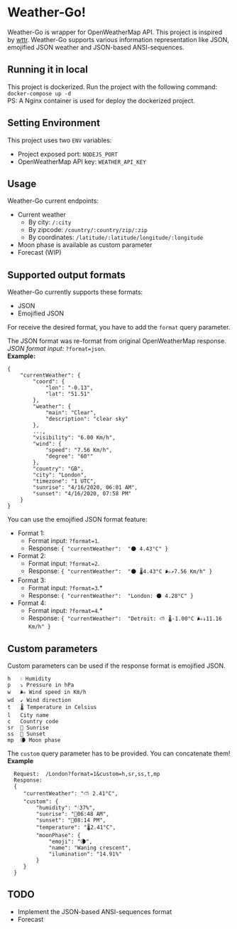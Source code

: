 # Weather-Go!

Weather-Go is wrapper for OpenWeatherMap API. This project is inspired by [wttr](https://github.com/chubin/wttr.in).
Weather-Go supports various information representation like JSON, emojified JSON weather and JSON-based ANSI-sequences.


## Running it in local

This project is dockerized. Run the project with the following command:\
`docker-compose up -d`\
PS: A Nginx container is used for deploy the dockerized project.

## Setting Environment
This project uses two `ENV` variables:
*	Project exposed port: `NODEJS_PORT`
*	OpenWeatherMap API key: `WEATHER_API_KEY`

##	Usage
Weather-Go current endpoints:
*	Current weather
	*	By city: `/:city`
	*	By zipcode: `/country/:country/zip/:zip`
	*	By coordinates: `/latitude/:latitude/longitude/:longitude`
* Moon phase is available as custom parameter
* Forecast (WIP)	
## Supported output formats

Weather-Go currently supports these formats:
* JSON
* Emojified JSON

For receive the desired format, you have to add the `format` query parameter.

The JSON format was re-format from original OpenWeatherMap response.\
*JSON format input:* `?format=json`.\
**Example:**

    {
        "currentWeather": {
            "coord": {
                "lon": "-0.13",
                "lat": "51.51"
            },
            "weather": {
                "main": "Clear",
                "description": "clear sky"
            },
            ...,
            "visibility": "6.00 Km/h",
            "wind": {
                "speed": "7.56 Km/h",
                "degree": "60°"
            },
            "country": "GB",
            "city": "London",
            "timezone": "1 UTC",
            "sunrise": "4/16/2020, 06:01 AM",
            "sunset": "4/16/2020, 07:58 PM"
        }
    }

You can use the emojified JSON format feature:
*	Format 1:
	*	Format input: `?format=1`.
	*	Response: `{ "currentWeather":  "🌑 4.43°C" }`
*	Format 2:
	*	Format input: `?format=2`.
	*	Response: `{ "currentWeather":  "🌑 🌡️4.43°C 🌬️↗7.56 Km/h" }`
*	Format 3:
	*	Format input: `?format=3`.*
	*	Response: `{ "currentWeather":  "London: 🌑 4.28°C" }`
*	Format 4:
	*	Format input: `?format=4`.*
	*	Response: `{ "currentWeather":  "Detroit: ⛅ 🌡️-1.00°C 🌬️↓11.16 Km/h" }`


## Custom parameters
Custom parameters can be used if the response format is emojified JSON.

    h	💧 Humidity
    p	⤵️ Pressure in hPa
    w	🌬️ Wind speed in Km/h
    wd	↙ Wind direction
    t	🌡️ Temperature in Celsius
    l	City name
    c	Country code
    sr	🌇 Sunrise
    ss	🌆 Sunset
    mp	🌘 Moon phase
The `custom` query parameter has to be provided. You can concatenate them!
**Example**

	  Request:	/London?format=1&custom=h,sr,ss,t,mp
	  Response: 
	  {
	     "currentWeather": "⛅ 2.41°C",
	     "custom": {
	         "humidity": "💧37%",
	         "sunrise": "🌇06:48 AM",
	         "sunset": "🌆08:14 PM",
	         "temperature": "🌡️2.41°C",
	         "moonPhase": {
		         "emoji": "🌘",
		         "name": "Waning crescent",
		         "ilumination": "14.91%"
	         }
	     }
      }
    

## TODO

* Implement the JSON-based ANSI-sequences format
* Forecast
